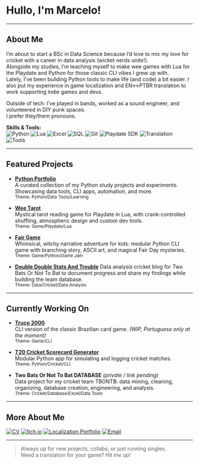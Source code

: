 # Hullo, I'm Marcelo!

---

## About Me

I’m about to start a BSc in Data Science because I’d love to mix my love for cricket with a career in data analysis (wicket nerds unite!). 
<br>Alongside my studies, I’m teaching myself to make wee games with Lua for the Playdate and Python for those classic CLI vibes I grew up with. 
<br>Lately, I’ve been building Python tools to make life (and code) a bit easier. I also put my experience in game localization and EN↔PTBR translation to work supporting indie games and devs.

Outside of tech: I’ve played in bands, worked as a sound engineer, and volunteered in DIY punk spaces. 
<br>I prefer they/them pronouns.

**Skills & Tools:**  
![Python](https://img.shields.io/badge/-Python-3776AB?logo=python&logoColor=fff) 
![Lua](https://img.shields.io/badge/-Lua-2C2D72?logo=lua&logoColor=fff)
![Excel](https://img.shields.io/badge/-Excel-217346?logo=microsoft-excel&logoColor=fff)
![SQL](https://img.shields.io/badge/-SQL-CC2927?logo=sqlite&logoColor=fff)
![Git](https://img.shields.io/badge/-Git-F05032?logo=git&logoColor=fff)
![Playdate SDK](https://img.shields.io/badge/-Playdate-FFD400?logo=data:image/svg+xml;base64,...&logoColor=black)
![Translation](https://img.shields.io/badge/-EN↔PTBR%20Translation-blueviolet)
![Tools](https://img.shields.io/badge/-CLI,%20Automation,%20Data%20Tools-grey)

---

## Featured Projects

- **[Python Portfolio](https://github.com/mama-cailleach/python-portfolio)**  
  A curated collection of my Python study projects and experiments. Showcasing data tools, CLI apps, automation, and more.  
  <sub>Theme: Python/Data Tools/Learning</sub>

- **[Wee Tarot](https://github.com/mama-cailleach/wee-tarot)**  
  Mystical tarot reading game for Playdate in Lua, with crank-controlled shuffling, atmospheric design and custom dev tools.  
  <sub>Theme: Game/Playdate/Lua</sub>

- **[Fair Game](https://github.com/mama-cailleach/fair-game)**  
  Whimsical, witchy narrative adventure for kids: modular Python CLI game with branching story, ASCII art, and magical Fair Day mysteries.
  <br><sub>Theme: Game/Python/Game Jam</sub>

- **[Double Double Stats And Trouble](https://github.com/mama-cailleach/double-double-stats-and-trouble)**
  Data analysis cricket blog for Two Bats Or Not To Bat to document progress and share my findings while building the team database.
  <br><sub>Theme: Data/Cricket/Data Analysis</sub>
---

## Currently Working On

- **[Truco 2000](https://github.com/mama-cailleach/truco-2000)**  
  CLI version of the classic Brazilian card game. *(WIP, Portuguese only at the moment)*  
  <sub>Theme: Game/CLI</sub>

- **[T20 Cricket Scorecard Generator](https://github.com/mama-cailleach/python-portfolio/tree/main/python-courses/cisco-python-essentials-2/scorecard-generator)**  
  Modular Python app for simulating and logging cricket matches.  
  <sub>Theme: Python/Cricket/CLI</sub>

- **Two Bats Or Not To Bat DATABASE** *(private / link pending)*  
  Data project for my cricket team TBONTB: data mining, cleaning, organizing, database creation, engineering, and analysis.  
  <sub>Theme: Cricket/Database/Excel/Data Tools</sub>

---

## More About Me
[![CV](https://img.shields.io/badge/CV-View-informational)](https://github.com/mama-cailleach/my-cv/blob/5c224db7265d295302da19b1d5cec7519b89db29/cv1.md)
[![Itch.io](https://img.shields.io/badge/Itch.io-Games-ff69b4)](https://mama666.itch.io/)
[![Localization Portfolio](https://img.shields.io/badge/Itch.io-Localization-blueviolet)](https://mamaloc.itch.io/)
[![Email](https://img.shields.io/badge/Email-marcelo.terreiro@gmail.com-yellowgreen)](mailto:marcelo.terreiro@gmail.com)

---

> Always up for new projects, collabs, or just running singles.  
> Need a translation for your game? Hit me up!
